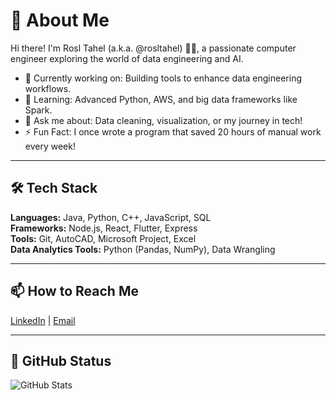 # 👋 About Me

Hi there! I'm Rosl Tahel (a.k.a. @rosltahel) 👩‍💻, a passionate computer engineer exploring the world of data engineering and AI.

- 🔭 Currently working on: Building tools to enhance data engineering workflows.
- 🌱 Learning: Advanced Python, AWS, and big data frameworks like Spark.
- 💬 Ask me about: Data cleaning, visualization, or my journey in tech!
- ⚡ Fun Fact: I once wrote a program that saved 20 hours of manual work every week!

---


## 🛠️ Tech Stack
**Languages:** Java, Python, C++, JavaScript, SQL  
**Frameworks:** Node.js, React, Flutter, Express  
**Tools:** Git, AutoCAD, Microsoft Project, Excel  
**Data Analytics Tools:** Python (Pandas, NumPy), Data Wrangling  

---
## 📫 How to Reach Me  
[LinkedIn](https://www.linkedin.com/in/rosol-tuhul-381b7720b/) | [Email](mailto:rosltahel3@gmail.com)

---
## 🔗 GitHub Status

![GitHub Stats](https://github-readme-stats.vercel.app/api?username=rosltahel&show_icons=true&theme=radical)



